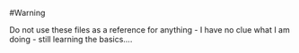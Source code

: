 #Warning

Do not use these files as a reference for anything - I have no clue what I am doing - still learning the basics....